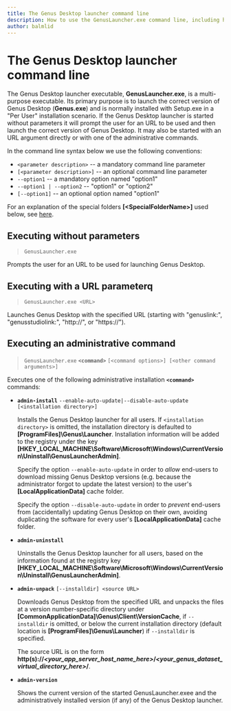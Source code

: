 ```yaml
---
title: The Genus Desktop launcher command line
description: How to use the GenusLauncher.exe command line, including how to install the Genus Desktop launcher as an administrator.
author: balmlid
---
```


# The Genus Desktop launcher command line

The Genus Desktop launcher executable, **GenusLauncher.exe**, is a multi-purpose executable. Its primary purpose is to launch the correct version of Genus Desktop (**Genus.exe**) and is normally installed with Setup.exe in a "Per User" installation scenario. If the Genus Desktop launcher is started without parameters it will prompt the user for an URL to be used and then launch the correct version of Genus Desktop. It may also be started with an URL argument directly or with one of the administrative commands. 

In the command line syntax below we use the following conventions:
* `<parameter description>` -- a mandatory command line parameter
* `[<parameter description>]` -- an optional command line parameter
* `--option1` -- a mandatory option named "option1"
* `--option1 | --option2` -- "option1" or "option2"
* `[--option1]` -- an optional option named "option1"

For an explanation of the special folders **[\<SpecialFolderName\>]** used below, see [here](install-genus-special-folders.md). 


## Executing without parameters

> `GenusLauncher.exe`

  Prompts the user for an URL to be used for launching Genus Desktop.


## Executing with a URL parameterq
> `GenusLauncher.exe <URL>`

  Launches Genus Desktop with the specified URL (starting with "genuslink:", "genusstudiolink:", 
  "http://", or "https://").


## Executing an administrative command

> `GenusLauncher.exe` **`<command>`** `[<command options>] [<other command arguments>]`

  Executes one of the following administrative installation **`<command>`** commands:

* **`admin-install`** `--enable-auto-update|--disable-auto-update [<installation directory>]`

  Installs the Genus Desktop launcher for all users. If `<installation directory>` is omitted,
  the installation directory is defaulted to **[ProgramFiles]\Genus\Launcher**. Installation
  information will be added to the registry under the key **[HKEY\_LOCAL\_MACHINE\Software\Microsoft\Windows\CurrentVersion\Uninstall\GenusLauncherAdmin]**.
  
  Specify the option `--enable-auto-update` in order to _allow_ end-users to download missing Genus 
  Desktop versions (e.g. because the administrator forgot to update the latest version) to the
  user's **[LocalApplicationData]** cache folder.

  Specify the option `--disable-auto-update` in order to _prevent_ end-users from (accidentally)
  updating Genus Desktop on their own, avoiding duplicating the software for every user's
  **[LocalApplicationData]** cache folder.

* **`admin-uninstall`**

  Uninstalls the Genus Desktop launcher for all users, based on the information found at the
  registry key **[HKEY\_LOCAL\_MACHINE\Software\Microsoft\Windows\CurrentVersion\Uninstall\GenusLauncherAdmin]**.

* **`admin-unpack`** `[--installdir] <source URL>`

  Downloads Genus Desktop from the specified URL and unpacks the files at a version
  number-specific directory under **[CommonApplicationData]\Genus\Client\VersionCache**,
  if `--installdir` is omitted, or below the current installation directory (default location
  is **[ProgramFiles]\Genus\Launcher**) if `--installdir` is specified.
  
  The source URL is on the form
  **http(s)://_\<your_app_server_host_name_here\>_/_\<your_genus_dataset_virtual_directory_here\>_/**.

* **`admin-version`**

  Shows the current version of the started GenusLauncher.exee and the administratively installed version (if any)
  of the Genus Desktop launcher.
